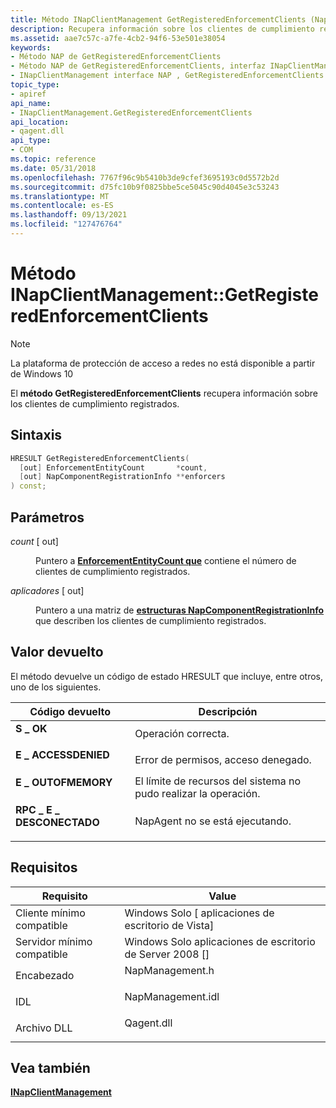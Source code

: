 ```yaml
---
title: Método INapClientManagement GetRegisteredEnforcementClients (NapManagement.h)
description: Recupera información sobre los clientes de cumplimiento registrados.
ms.assetid: aae7c57c-a7fe-4cb2-94f6-53e501e38054
keywords:
- Método NAP de GetRegisteredEnforcementClients
- Método NAP de GetRegisteredEnforcementClients, interfaz INapClientManagement
- INapClientManagement interface NAP , GetRegisteredEnforcementClients method
topic_type:
- apiref
api_name:
- INapClientManagement.GetRegisteredEnforcementClients
api_location:
- qagent.dll
api_type:
- COM
ms.topic: reference
ms.date: 05/31/2018
ms.openlocfilehash: 7767f96c9b5410b3de9cfef3695193c0d5572b2d
ms.sourcegitcommit: d75fc10b9f0825bbe5ce5045c90d4045e3c53243
ms.translationtype: MT
ms.contentlocale: es-ES
ms.lasthandoff: 09/13/2021
ms.locfileid: "127476764"
---
```

# <a name="inapclientmanagementgetregisteredenforcementclients-method"></a>Método INapClientManagement::GetRegisteredEnforcementClients

> [!Note]  
> La plataforma de protección de acceso a redes no está disponible a partir de Windows 10

 

El **método GetRegisteredEnforcementClients** recupera información sobre los clientes de cumplimiento registrados.

## <a name="syntax"></a>Sintaxis


```C++
HRESULT GetRegisteredEnforcementClients(
  [out] EnforcementEntityCount       *count,
  [out] NapComponentRegistrationInfo **enforcers
) const;
```



## <a name="parameters"></a>Parámetros

<dl> <dt>

*count* \[ out\]
</dt> <dd>

Puntero a [**EnforcementEntityCount que**](nap-datatypes.md) contiene el número de clientes de cumplimiento registrados.

</dd> <dt>

*aplicadores* \[ out\]
</dt> <dd>

Puntero a una matriz de [**estructuras NapComponentRegistrationInfo**](/windows/win32/api/naptypes/ns-naptypes-napcomponentregistrationinfo) que describen los clientes de cumplimiento registrados.

</dd> </dl>

## <a name="return-value"></a>Valor devuelto

El método devuelve un código de estado HRESULT que incluye, entre otros, uno de los siguientes.



| Código devuelto                                                                                         | Descripción                                                        |
|-----------------------------------------------------------------------------------------------------|--------------------------------------------------------------------|
| <dl> <dt>**S \_ OK**</dt> </dl>                | Operación correcta.<br/>                                   |
| <dl> <dt>**E \_ ACCESSDENIED**</dt> </dl>      | Error de permisos, acceso denegado.<br/>                       |
| <dl> <dt>**E \_ OUTOFMEMORY**</dt> </dl>       | El límite de recursos del sistema no pudo realizar la operación.<br/> |
| <dl> <dt>**RPC \_ E \_ DESCONECTADO**</dt> </dl> | NapAgent no se está ejecutando.<br/>                            |



 

## <a name="requirements"></a>Requisitos



| Requisito | Value |
|-------------------------------------|----------------------------------------------------------------------------------------------|
| Cliente mínimo compatible<br/> | Windows Solo \[ aplicaciones de escritorio de Vista\]<br/>                                               |
| Servidor mínimo compatible<br/> | Windows Solo aplicaciones de escritorio de Server 2008 \[\]<br/>                                         |
| Encabezado<br/>                   | <dl> <dt>NapManagement.h</dt> </dl>   |
| IDL<br/>                      | <dl> <dt>NapManagement.idl</dt> </dl> |
| Archivo DLL<br/>                      | <dl> <dt>Qagent.dll</dt> </dl>        |



## <a name="see-also"></a>Vea también

<dl> <dt>

[**INapClientManagement**](inapclientmanagement.md)
</dt> </dl>

 

 





